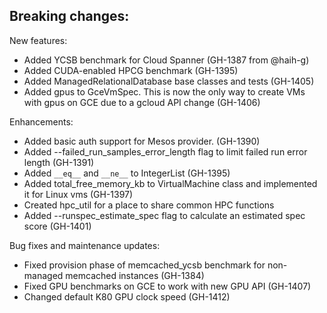 Breaking changes:
-

New features:
- Added YCSB benchmark for Cloud Spanner (GH-1387 from @haih-g)
- Added CUDA-enabled HPCG benchmark (GH-1395)
- Added ManagedRelationalDatabase base classes and tests (GH-1405)
- Added gpus to GceVmSpec. This is now the only way to create VMs with gpus on GCE due to a gcloud API change (GH-1406)

Enhancements:
- Added basic auth support for Mesos provider. (GH-1390)
- Added --failed_run_samples_error_length flag to limit failed run error length (GH-1391)
- Added `__eq__` and `__ne__` to IntegerList (GH-1395)
- Added total_free_memory_kb to VirtualMachine class and implemented it for
  Linux vms (GH-1397)
- Created hpc_util for a place to share common HPC functions
- Added --runspec_estimate_spec flag to calculate an estimated spec score (GH-1401)

Bug fixes and maintenance updates:
- Fixed provision phase of memcached_ycsb benchmark for non-managed memcached instances (GH-1384)
- Fixed GPU benchmarks on GCE to work with new GPU API (GH-1407)
- Changed default K80 GPU clock speed (GH-1412)
